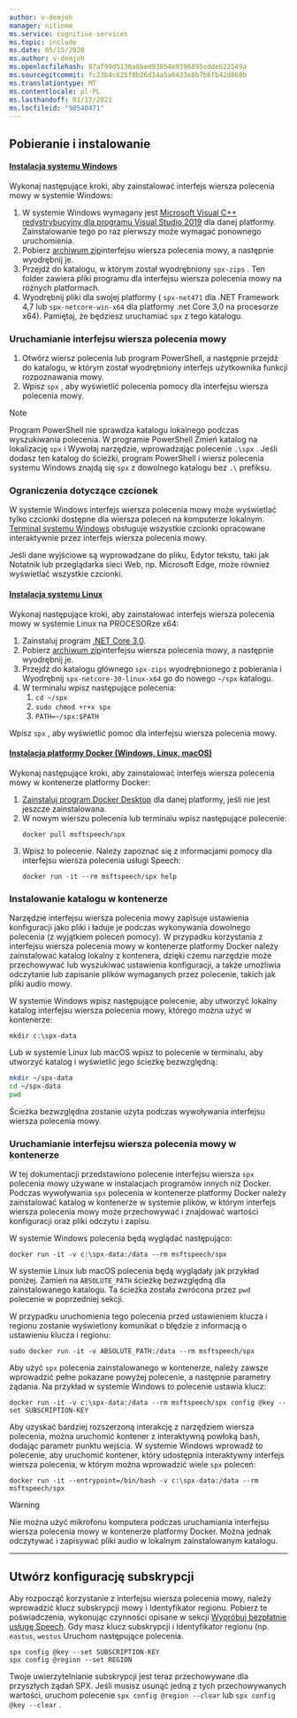 ```yaml
---
author: v-demjoh
manager: nitinme
ms.service: cognitive-services
ms.topic: include
ms.date: 05/15/2020
ms.author: v-demjoh
ms.openlocfilehash: 87af99d5136a8bed93854e9396895cddeb22549a
ms.sourcegitcommit: fc23b4c625f0b26d14a5a6433e8b7b6fb42d868b
ms.translationtype: MT
ms.contentlocale: pl-PL
ms.lasthandoff: 01/17/2021
ms.locfileid: "98540471"
---
```

## <a name="download-and-install"></a>Pobieranie i instalowanie

#### <a name="windows-install"></a>[Instalacja systemu Windows](#tab/windowsinstall)

Wykonaj następujące kroki, aby zainstalować interfejs wiersza polecenia mowy w systemie Windows:

1. W systemie Windows wymagany jest [Microsoft Visual C++ redystrybucyjny dla programu Visual Studio 2019](https://support.microsoft.com/help/2977003/the-latest-supported-visual-c-downloads) dla danej platformy. Zainstalowanie tego po raz pierwszy może wymagać ponownego uruchomienia.
2. Pobierz [archiwum zip](https://aka.ms/speech/spx-zips.zip)interfejsu wiersza polecenia mowy, a następnie wyodrębnij je.
3. Przejdź do katalogu, w którym został wyodrębniony `spx-zips` . Ten folder zawiera pliki programu dla interfejsu wiersza polecenia mowy na różnych platformach. 
4. Wyodrębnij pliki dla swojej platformy ( `spx-net471` dla .NET Framework 4,7 lub `spx-netcore-win-x64` dla platformy .net Core 3,0 na procesorze x64). Pamiętaj, że będziesz uruchamiać `spx` z tego katalogu.

### <a name="run-the-speech-cli"></a>Uruchamianie interfejsu wiersza polecenia mowy

1. Otwórz wiersz polecenia lub program PowerShell, a następnie przejdź do katalogu, w którym został wyodrębniony interfejs użytkownika funkcji rozpoznawania mowy.  
2. Wpisz `spx` , aby wyświetlić polecenia pomocy dla interfejsu wiersza polecenia mowy.

> [!NOTE]
> Program PowerShell nie sprawdza katalogu lokalnego podczas wyszukiwania polecenia. W programie PowerShell Zmień katalog na lokalizację `spx` i Wywołaj narzędzie, wprowadzając polecenie `.\spx` .
> Jeśli dodasz ten katalog do ścieżki, program PowerShell i wiersz polecenia systemu Windows znajdą się `spx` z dowolnego katalogu bez `.\` prefiksu.

### <a name="font-limitations"></a>Ograniczenia dotyczące czcionek

W systemie Windows interfejs wiersza polecenia mowy może wyświetlać tylko czcionki dostępne dla wiersza poleceń na komputerze lokalnym.
[Terminal systemu Windows](https://www.microsoft.com/en-us/p/windows-terminal/9n0dx20hk701) obsługuje wszystkie czcionki opracowane interaktywnie przez interfejs wiersza polecenia mowy.

Jeśli dane wyjściowe są wyprowadzane do pliku, Edytor tekstu, taki jak Notatnik lub przeglądarka sieci Web, np. Microsoft Edge, może również wyświetlać wszystkie czcionki.

#### <a name="linux-install"></a>[Instalacja systemu Linux](#tab/linuxinstall)

Wykonaj następujące kroki, aby zainstalować interfejs wiersza polecenia mowy w systemie Linux na PROCESORze x64:

1. Zainstaluj program [.NET Core 3,0](https://dotnet.microsoft.com/download/dotnet-core/3.0).
2. Pobierz [archiwum zip](https://aka.ms/speech/spx-zips.zip)interfejsu wiersza polecenia mowy, a następnie wyodrębnij je.
3. Przejdź do katalogu głównego `spx-zips` wyodrębnionego z pobierania i Wyodrębnij `spx-netcore-30-linux-x64` go do nowego `~/spx` katalogu.
4. W terminalu wpisz następujące polecenia:
   1. `cd ~/spx`
   2. `sudo chmod +r+x spx`
   3. `PATH=~/spx:$PATH`

Wpisz `spx` , aby wyświetlić pomoc dla interfejsu wiersza polecenia mowy.

#### <a name="docker-install-windows-linux-macos"></a>[Instalacja platformy Docker (Windows, Linux, macOS)](#tab/dockerinstall)

Wykonaj następujące kroki, aby zainstalować interfejs wiersza polecenia mowy w kontenerze platformy Docker:

1. <a href="https://www.docker.com/get-started" target="_blank">Zainstaluj program Docker <span class="docon docon-navigate-external x-hidden-focus"></span> Desktop</a> dla danej platformy, jeśli nie jest jeszcze zainstalowana.
2. W nowym wierszu polecenia lub terminalu wpisz następujące polecenie:
   ```console   
   docker pull msftspeech/spx
   ```
3. Wpisz to polecenie. Należy zapoznać się z informacjami pomocy dla interfejsu wiersza polecenia usługi Speech:
   ```console 
   docker run -it --rm msftspeech/spx help
   ```

### <a name="mount-a-directory-in-the-container"></a>Instalowanie katalogu w kontenerze

Narzędzie interfejsu wiersza polecenia mowy zapisuje ustawienia konfiguracji jako pliki i ładuje je podczas wykonywania dowolnego polecenia (z wyjątkiem poleceń pomocy).
W przypadku korzystania z interfejsu wiersza polecenia mowy w kontenerze platformy Docker należy zainstalować katalog lokalny z kontenera, dzięki czemu narzędzie może przechowywać lub wyszukiwać ustawienia konfiguracji, a także umożliwia odczytanie lub zapisanie plików wymaganych przez polecenie, takich jak pliki audio mowy.

W systemie Windows wpisz następujące polecenie, aby utworzyć lokalny katalog interfejsu wiersza polecenia mowy, którego można użyć w kontenerze:

`mkdir c:\spx-data`

Lub w systemie Linux lub macOS wpisz to polecenie w terminalu, aby utworzyć katalog i wyświetlić jego ścieżkę bezwzględną:

```bash
mkdir ~/spx-data
cd ~/spx-data
pwd
```

Ścieżka bezwzględna zostanie użyta podczas wywoływania interfejsu wiersza polecenia mowy.

### <a name="run-speech-cli-in-the-container"></a>Uruchamianie interfejsu wiersza polecenia mowy w kontenerze

W tej dokumentacji przedstawiono polecenie interfejsu wiersza `spx` polecenia mowy używane w instalacjach programów innych niż Docker.
Podczas wywoływania `spx` polecenia w kontenerze platformy Docker należy zainstalować katalog w kontenerze w systemie plików, w którym interfejs wiersza polecenia mowy może przechowywać i znajdować wartości konfiguracji oraz pliki odczytu i zapisu.

W systemie Windows polecenia będą wyglądać następująco:

```console
docker run -it -v c:\spx-data:/data --rm msftspeech/spx
```

W systemie Linux lub macOS polecenia będą wyglądały jak przykład poniżej. Zamień na `ABSOLUTE_PATH` ścieżkę bezwzględną dla zainstalowanego katalogu. Ta ścieżka została zwrócona przez `pwd` polecenie w poprzedniej sekcji. 

W przypadku uruchomienia tego polecenia przed ustawieniem klucza i regionu zostanie wyświetlony komunikat o błędzie z informacją o ustawieniu klucza i regionu:
```console   
sudo docker run -it -v ABSOLUTE_PATH:/data --rm msftspeech/spx
```

Aby użyć `spx` polecenia zainstalowanego w kontenerze, należy zawsze wprowadzić pełne pokazane powyżej polecenie, a następnie parametry żądania.
Na przykład w systemie Windows to polecenie ustawia klucz:

```console
docker run -it -v c:\spx-data:/data --rm msftspeech/spx config @key --set SUBSCRIPTION-KEY
```

Aby uzyskać bardziej rozszerzoną interakcję z narzędziem wiersza polecenia, można uruchomić kontener z interaktywną powłoką bash, dodając parametr punktu wejścia.
W systemie Windows wprowadź to polecenie, aby uruchomić kontener, który udostępnia interaktywny interfejs wiersza polecenia, w którym można wprowadzić wiele `spx` poleceń:
```console
docker run -it --entrypoint=/bin/bash -v c:\spx-data:/data --rm msftspeech/spx
```

> [!WARNING]
> Nie można użyć mikrofonu komputera podczas uruchamiania interfejsu wiersza polecenia mowy w kontenerze platformy Docker. Można jednak odczytywać i zapisywać pliki audio w lokalnym zainstalowanym katalogu. 

<!-- Need to troubleshoot issues with docker pull image

### Optional: Create a command line shortcut

If you're running the the Speech CLI from a Docker container on Linux or macOS you can create a shortcut. 

Follow these instructions to create a shortcut:
1. Open `.bash_profile` with your favorite text editor. For example:
   ```shell
   nano ~/.bash_profile
   ```
2. Next, add this function to your `.bash_profile`. Make sure you update this function with the correct path to your mounted directory:
   ```shell   
   spx(){
       sudo docker run -it -v ABSOLUTE_PATH:/data --rm msftspeech/spx
   }
   ```
3. Source your profile:
   ```shell
   source ~/.bash_profile
   ```
4. Now instead of running `sudo docker run -it -v ABSOLUTE_PATH:/data --rm msftspeech/spx`, you can just type `spx` followed by arguments. For example: 
   ```shell
   // Get some help
   spx help recognize

   // Recognize speech from an audio file 
   spx recognize --file /mounted/directory/file.wav
   ```

> [!WARNING]
> If you change the mounted directory that Docker is referencing, you need to update the function in `.bash_profile`.
--->
***

## <a name="create-subscription-config"></a>Utwórz konfigurację subskrypcji

Aby rozpocząć korzystanie z interfejsu wiersza polecenia mowy, należy wprowadzić klucz subskrypcji mowy i Identyfikator regionu. Pobierz te poświadczenia, wykonując czynności opisane w sekcji [Wypróbuj bezpłatnie usługę Speech](../overview.md#try-the-speech-service-for-free).
Gdy masz klucz subskrypcji i Identyfikator regionu (np. `eastus`, `westus` Uruchom następujące polecenia.

```console
spx config @key --set SUBSCRIPTION-KEY
spx config @region --set REGION
```

Twoje uwierzytelnianie subskrypcji jest teraz przechowywane dla przyszłych żądań SPX. Jeśli musisz usunąć jedną z tych przechowywanych wartości, uruchom polecenie `spx config @region --clear` lub `spx config @key --clear` .
